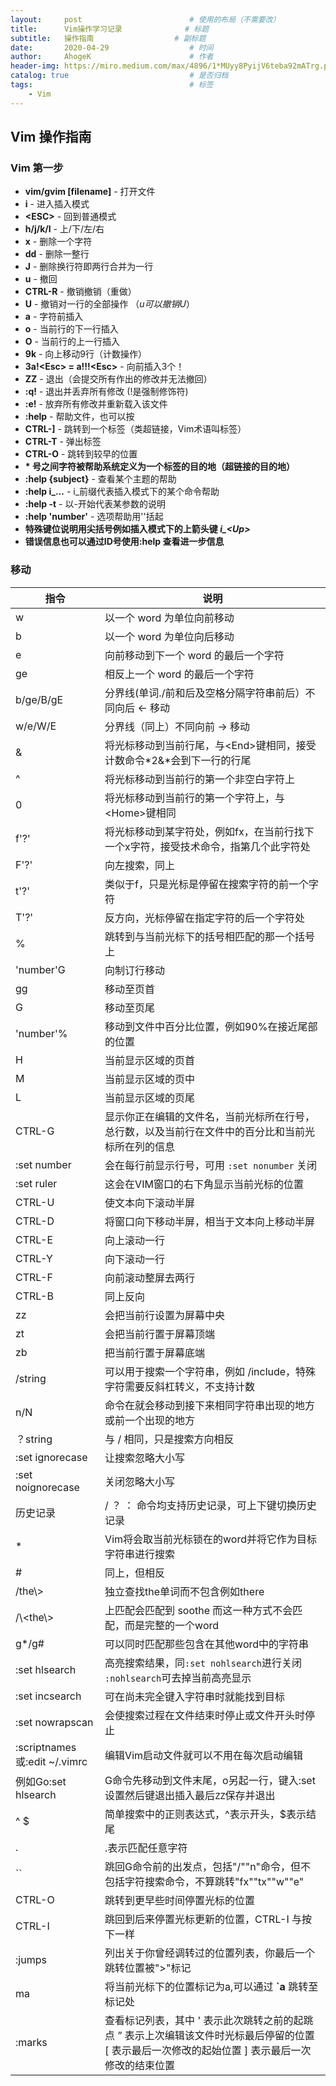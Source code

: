 ```yaml
---
layout:     post                        # 使用的布局（不需要改）
title:      Vim操作学习记录              # 标题
subtitle:   操作指南                  # 副标题
date:       2020-04-29                  # 时间
author:     AhogeK                      # 作者
header-img: https://miro.medium.com/max/4896/1*MUyy8PyijV6teba92mATrg.png     # 这篇文章标题背景图片
catalog: true                           # 是否归档
tags:                                   # 标签
    - Vim
---
```

## Vim 操作指南
### Vim 第一步
* **vim/gvim [filename]** - 打开文件
* **i** - 进入插入模式
* **\<ESC>** - 回到普通模式
* **h/j/k/l** - 上/下/左/右 
* **x** - 删除一个字符
* **dd** - 删除一整行
* **J** - 删除换行符即两行合并为一行
* **u** - 撤回
* **CTRL-R** - 撤销撤销（重做）
* **U** - 撤销对一行的全部操作 （*u可以撤销U*）
* **a** - 字符前插入
* **o** - 当前行的下一行插入
* **O** - 当前行的上一行插入
* **9k** - 向上移动9行（计数操作）
* **3a!\<Esc> = a!!!\<Esc>** - 向前插入3个！
* **ZZ** - 退出（会提交所有作出的修改并无法撤回）
* **:q!** - 退出并丢弃所有修改 (!是强制修饰符)
* **:e!** - 放弃所有修改并重新载入该文件
* **:help** - 帮助文件，也可以按<F1>
* **CTRL-]** - 跳转到一个标签（类超链接，Vim术语叫标签）
* **CTRL-T** - 弹出标签
* **CTRL-O** - 跳转到较早的位置
* **\* 号之间字符被帮助系统定义为一个标签的目的地（超链接的目的地）**
* **:help {subject}** - 查看某个主题的帮助
* **:help i_...** - i_前缀代表插入模式下的某个命令帮助
* **:help -t** - 以-开始代表某参数的说明
* **:help 'number'** - 选项帮助用''括起
* **特殊键位说明用尖括号例如插入模式下的上箭头键 *i_\<Up>***
* **错误信息也可以通过ID号使用:help 查看进一步信息**

### 移动

| 指令 | 说明 |
| --- | --- |
| w | 以一个 word 为单位向前移动 |
| b | 以一个 word 为单位向后移动 |
| e | 向前移动到下一个 word 的最后一个字符 |
| ge | 相反上一个 word 的最后一个字符 |
| b/ge/B/gE | 分界线(单词./前和后及空格分隔字符串前后）不同向后 <- 移动 |
| w/e/W/E | 分界线（同上）不同向前 -> 移动 |
| & | 将光标移动到当前行尾，与\<End>键相同，接受计数命令*2&*会到下一行的行尾 |
| ^ | 将光标移动到当前行的第一个非空白字符上 |
| 0 | 将光标移动到当前行的第一个字符上，与\<Home>键相同 |
| f'?' | 将光标移动到某字符处，例如fx，在当前行找下一个x字符，接受技术命令，指第几个此字符处 |
| F'?' | 向左搜索，同上 |
| t'?' | 类似于f，只是光标是停留在搜索字符的前一个字符 |
| T'?' | 反方向，光标停留在指定字符的后一个字符处 |
| % | 跳转到与当前光标下的括号相匹配的那一个括号上 |
| 'number'G | 向制订行移动 |
| gg | 移动至页首 |
| G | 移动至页尾 |
| 'number'% | 移动到文件中百分比位置，例如90%在接近尾部的位置 |
| H | 当前显示区域的页首 |
| M | 当前显示区域的页中 |
| L | 当前显示区域的页尾 |
| CTRL-G | 显示你正在编辑的文件名，当前光标所在行号，总行数，以及当前行在文件中的百分比和当前光标所在列的信息 |
| :set number | 会在每行前显示行号，可用 `:set nonumber` 关闭 |
| :set ruler | 这会在VIM窗口的右下角显示当前光标的位置 |
| CTRL-U | 使文本向下滚动半屏 |
| CTRL-D | 将窗口向下移动半屏，相当于文本向上移动半屏 |
| CTRL-E | 向上滚动一行 |
| CTRL-Y | 向下滚动一行 |
| CTRL-F | 向前滚动整屏去两行 |
| CTRL-B | 同上反向 |
| zz | 会把当前行设置为屏幕中央 |
| zt | 会把当前行置于屏幕顶端 |
| zb | 把当前行置于屏幕底端 |
| /string | 可以用于搜索一个字符串，例如 /include，特殊字符需要反斜杠转义，不支持计数 |
| n/N | 命令在就会移动到接下来相同字符串出现的地方或前一个出现的地方 |
| ？string | 与 / 相同，只是搜索方向相反 |
| :set ignorecase | 让搜索忽略大小写 |
| :set noignorecase | 关闭忽略大小写 |
| 历史记录 | / ？ ： 命令均支持历史记录，可上下键切换历史记录 |
| * | Vim将会取当前光标锁在的word并将它作为目标字符串进行搜索 |
| # | 同上，但相反 |
| /the\\> | 独立查找the单词而不包含例如there |
| /\\<the\\> | 上匹配会匹配到 soothe 而这一种方式不会匹配，而是完整的一个word |
| g*/g# | 可以同时匹配那些包含在其他word中的字符串 |
| :set hlsearch | 高亮搜索结果，同``:set nohlsearch``进行关闭 ``:nohlsearch``可去掉当前高亮显示|
| :set incsearch | 可在尚未完全键入字符串时就能找到目标 |
| :set nowrapscan | 会使搜索过程在文件结束时停止或文件开头时停止 |
| :scriptnames或:edit ~/.vimrc | 编辑Vim启动文件就可以不用在每次启动编辑 |
| 例如Go:set hlsearch<Esc> | G命令先移动到文件末尾，o另起一行，键入:set设置然后<Esc>键退出插入最后``ZZ``保存并退出 |
| ^ $ | 简单搜索中的正则表达式，^表示开头，$表示结尾 |
| . | .表示匹配任意字符 |
| `` | 跳回G命令前的出发点，包括"/""n"命令，但不包括字符搜索命令，不算跳转"fx""tx""w""e" |
| CTRL-O | 跳转到更早些时间停置光标的位置 |
| CTRL-I | 跳回到后来停置光标更新的位置，CTRL-I 与按下<Tab>一样 |
| :jumps | 列出关于你曾经调转过的位置列表，你最后一个跳转位置被">"标记 |
| ma | 将当前光标下的位置标记为a,可以通过 **`a** 跳转至标记处 |
| :marks | 查看标记列表，其中 ' 表示此次跳转之前的起跳点 ” 表示上次编辑该文件时光标最后停留的位置 [ 表示最后一次修改的起始位置 ] 表示最后一次修改的结束位置 |